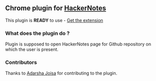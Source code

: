 ## Chrome plugin for [HackerNotes](http://www.thehackernotes.com)

This plugin is **READY** to use - [Get the extension](https://chrome.google.com/webstore/detail/hackernotes-plugin/acphikopigkpfbkonnacihkhcefdeagg)

### What does the plugin do ?
Plugin is supposed to open HackerNotes page for Github repository on which the user is present.

### Contributors
Thanks to [Adarsha Joisa](https://github.com/adarshajoisa/) for contributing to the plugin.
